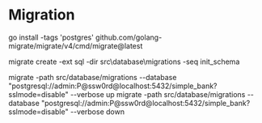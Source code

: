 # Migration
go install -tags 'postgres' github.com/golang-migrate/migrate/v4/cmd/migrate@latest

migrate create -ext sql -dir src\database\migrations -seq init_schema

migrate -path src/database/migrations --database "postgresql://admin:P@ssw0rd@localhost:5432/simple_bank?sslmode=disable" --verbose up
migrate -path src/database/migrations --database "postgresql://admin:P@ssw0rd@localhost:5432/simple_bank?sslmode=disable" --verbose down